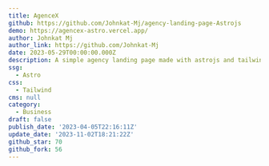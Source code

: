 ```yaml
---
title: AgenceX
github: https://github.com/Johnkat-Mj/agency-landing-page-Astrojs
demo: https://agencex-astro.vercel.app/
author: Johnkat Mj
author_link: https://github.com/Johnkat-Mj
date: 2023-05-29T00:00:00.000Z
description: A simple agency landing page made with astrojs and tailwindcss.
ssg:
  - Astro
css:
  - Tailwind
cms: null
category:
  - Business
draft: false
publish_date: '2023-04-05T22:16:11Z'
update_date: '2023-11-02T18:21:22Z'
github_star: 70
github_fork: 56
---
```

